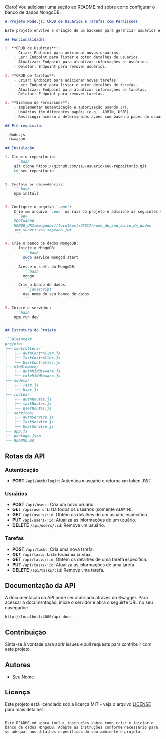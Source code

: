 Claro! Vou adicionar uma seção ao README.md sobre como configurar o banco de dados MongoDB.

```markdown
# Projeto Node.js: CRUD de Usuários e Tarefas com Permissões

Este projeto envolve a criação de um backend para gerenciar usuários e tarefas com operações CRUD e um sistema de permissões utilizando JWT para autenticação e autorização.

## Funcionalidades

1. **CRUD de Usuários**:
    - Criar: Endpoint para adicionar novos usuários.
    - Ler: Endpoint para listar e obter detalhes de usuários.
    - Atualizar: Endpoint para atualizar informações de usuários.
    - Deletar: Endpoint para remover usuários.

2. **CRUD de Tarefas**:
    - Criar: Endpoint para adicionar novas tarefas.
    - Ler: Endpoint para listar e obter detalhes de tarefas.
    - Atualizar: Endpoint para atualizar informações de tarefas.
    - Deletar: Endpoint para remover tarefas.

3. **Sistema de Permissões**:
    - Implementar autenticação e autorização usando JWT.
    - Usuários têm diferentes papéis (e.g., ADMIN, USER).
    - Restringir acesso a determinadas ações com base no papel do usuário.

## Pré-requisitos

- Node.js
- MongoDB

## Instalação

1. Clone o repositório:
    ```bash
    git clone https://github.com/seu-usuario/seu-repositorio.git
    cd seu-repositorio
    ```

2. Instale as dependências:
    ```bash
    npm install
    ```

3. Configure o arquivo `.env`:
    Crie um arquivo `.env` na raiz do projeto e adicione as seguintes variáveis de ambiente:
    ```env
    PORT=4000
    MONGO_URI=mongodb://localhost:27017/nome_do_seu_banco_de_dados
    JWT_SECRET=seu_segredo_jwt
    ```

4. Crie o banco de dados MongoDB:
    - Inicie o MongoDB:
        ```bash
        sudo service mongod start
        ```
    - Acesse o shell do MongoDB:
        ```bash
        mongo
        ```
    - Crie o banco de dados:
        ```javascript
        use nome_do_seu_banco_de_dados
        ```

5. Inicie o servidor:
    ```bash
    npm run dev
    ```

## Estrutura do Projeto

```plaintext
projeto/
├── controllers/
│   ├── AuthController.js
│   ├── TaskController.js
│   └── UserController.js
├── middleware/
│   ├── authMiddleware.js
│   └── roleMiddleware.js
├── models/
│   ├── Task.js
│   └── User.js
├── routes/
│   ├── authRoutes.js
│   ├── taskRoutes.js
│   └── userRoutes.js
├── services/
│   ├── AuthService.js
│   ├── TaskService.js
│   └── UserService.js
├── app.js
├── package.json
└── README.md
```

## Rotas da API

### Autenticação

- **POST** `/api/auth/login`: Autentica o usuário e retorna um token JWT.

### Usuários

- **POST** `/api/users`: Cria um novo usuário.
- **GET** `/api/users`: Lista todos os usuários (somente ADMIN).
- **GET** `/api/users/:id`: Obtém os detalhes de um usuário específico.
- **PUT** `/api/users/:id`: Atualiza as informações de um usuário.
- **DELETE** `/api/users/:id`: Remove um usuário.

### Tarefas

- **POST** `/api/tasks`: Cria uma nova tarefa.
- **GET** `/api/tasks`: Lista todas as tarefas.
- **GET** `/api/tasks/:id`: Obtém os detalhes de uma tarefa específica.
- **PUT** `/api/tasks/:id`: Atualiza as informações de uma tarefa.
- **DELETE** `/api/tasks/:id`: Remove uma tarefa.

## Documentação da API

A documentação da API pode ser acessada através do Swagger. Para acessar a documentação, inicie o servidor e abra o seguinte URL no seu navegador:

```
http://localhost:4000/api-docs
```

## Contribuição

Sinta-se à vontade para abrir issues e pull requests para contribuir com este projeto.

## Autores

- [Seu Nome](https://github.com/seu-usuario)

## Licença

Este projeto está licenciado sob a licença MIT - veja o arquivo [LICENSE](LICENSE) para mais detalhes.
```

Este README.md agora inclui instruções sobre como criar e iniciar o banco de dados MongoDB. Adapte as instruções conforme necessário para se adequar aos detalhes específicos do seu ambiente e projeto.